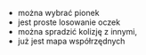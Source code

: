 - można wybrać pionek
- jest proste losowanie oczek
- można spradzić kolizję z innymi,
- już jest mapa współrzędnych 
